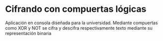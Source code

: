 # Cifrando con compuertas lógicas
Aplicación en consola diseñada para la universidad.
Mediante compuertas como XOR y NOT se cifra y descifra respectivamente texto mediante su representación binaria
